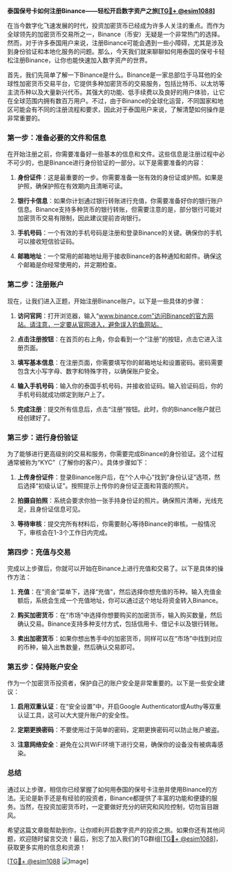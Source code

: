 **泰国保号卡如何注册Binance——轻松开启数字资产之旅[[TG💪+ @esim1088](https://t.me/s/esim1088)]**

在当今数字化飞速发展的时代，投资加密货币已经成为许多人关注的重点。而作为全球领先的加密货币交易所之一，Binance（币安）无疑是一个非常热门的选择。然而，对于许多泰国用户来说，注册Binance可能会遇到一些小障碍，尤其是涉及到身份验证和本地化服务的问题。那么，今天我们就来聊聊如何用泰国的保号卡轻松注册Binance，让你也能快速加入数字资产的世界。

首先，我们先简单了解一下Binance是什么。Binance是一家总部位于马耳他的全球性加密货币交易平台，它提供多种加密货币的交易服务，包括比特币、以太坊等主流币种以及大量新兴代币。其强大的功能、低手续费以及良好的用户体验，让它在全球范围内拥有数百万用户。不过，由于Binance的全球化运营，不同国家和地区可能会有不同的注册流程和要求，因此对于泰国用户来说，了解清楚如何操作是非常重要的。

### **第一步：准备必要的文件和信息**

在开始注册之前，你需要准备好一些基本的信息和文件。这些信息是注册过程中必不可少的，也是Binance进行身份验证的一部分。以下是需要准备的内容：

1. **身份证件**：这是最重要的一步。你需要准备一张有效的身份证或护照。如果是护照，确保护照在有效期内且清晰可读。
   
2. **银行卡信息**：如果你计划通过银行转账进行充值，你需要准备好你的银行账户信息。Binance支持多种货币的银行转账，但需要注意的是，部分银行可能对加密货币交易有限制，因此建议提前咨询银行。

3. **手机号码**：一个有效的手机号码是注册和登录Binance的关键。确保你的手机可以接收短信验证码。

4. **邮箱地址**：一个常用的邮箱地址用于接收Binance的各种通知和邮件。确保这个邮箱是你经常使用的，并定期检查。

### **第二步：注册账户**

现在，让我们进入正题，开始注册Binance账户。以下是一些具体的步骤：

1. **访问官网**：打开浏览器，输入“www.binance.com”访问Binance的官方网站。请注意，一定要从官网进入，避免误入钓鱼网站。

2. **点击注册按钮**：在首页的右上角，你会看到一个“注册”的按钮，点击它进入注册页面。

3. **填写基本信息**：在注册页面，你需要填写你的邮箱地址和设置密码。密码需要包含大小写字母、数字和特殊字符，以确保账户安全。

4. **输入手机号码**：输入你的泰国手机号码，并接收验证码。输入验证码后，你的手机号码就成功绑定到账户上了。

5. **完成注册**：提交所有信息后，点击“注册”按钮。此时，你的Binance账户就已经创建好了。

### **第三步：进行身份验证**

为了能够进行更高级别的交易和服务，你需要完成Binance的身份验证。这个过程通常被称为“KYC”（了解你的客户）。具体步骤如下：

1. **上传身份证件**：登录Binance账户后，在“个人中心”找到“身份认证”选项，然后选择“初级认证”。按照提示上传你的身份证正面和背面的照片。

2. **拍摄自拍照**：系统会要求你拍一张手持身份证的照片。确保照片清晰，光线充足，且身份证信息可见。

3. **等待审核**：提交完所有材料后，你需要耐心等待Binance的审核。一般情况下，审核会在1-3个工作日内完成。

### **第四步：充值与交易**

完成以上步骤后，你就可以开始在Binance上进行充值和交易了。以下是具体的操作方法：

1. **充值**：在“资金”菜单下，选择“充值”，然后选择你想充值的币种。输入充值金额后，系统会生成一个充值地址，你可以通过这个地址将资金转入Binance。

2. **购买加密货币**：在“市场”中选择你想要购买的加密货币，输入购买数量，然后确认交易。Binance支持多种支付方式，包括信用卡、借记卡以及银行转账。

3. **卖出加密货币**：如果你想出售手中的加密货币，同样可以在“市场”中找到对应的币种，输入出售数量，然后确认交易即可。

### **第五步：保持账户安全**

作为一个加密货币投资者，保护自己的账户安全是非常重要的。以下是一些安全建议：

1. **启用双重认证**：在“安全设置”中，开启Google Authenticator或Authy等双重认证工具，这可以大大提升账户的安全性。

2. **定期更换密码**：不要使用过于简单的密码，定期更换密码可以防止账户被盗。

3. **注意网络安全**：避免在公共WiFi环境下进行交易，确保你的设备没有被病毒感染。

### **总结**

通过以上步骤，相信你已经掌握了如何用泰国的保号卡注册并使用Binance的方法。无论是新手还是有经验的投资者，Binance都提供了丰富的功能和便捷的服务。当然，在投资加密货币时，一定要做好充分的研究和风险控制，切勿盲目跟风。

希望这篇文章能帮助到你，让你顺利开启数字资产的投资之旅。如果你还有其他问题，欢迎随时留言交流！最后，别忘了加入我们的TG群组[[TG💪+ @esim1088](https://t.me/s/esim1088)]，获取更多实用的信息和资源！

[[TG💪+ @esim1088](https://t.me/s/esim1088) ![Image](https://i.postimg.cc/4NQfJmqS/Snipaste-2025-05-13-00-14-12.png)]